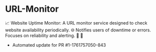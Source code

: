# URL-Monitor
📈 Website Uptime Monitor: A URL monitor service designed to check website availability periodically. 🌐 Notifies users of downtime or errors. Focuses on reliability and alerting. 🚨 🔔


- Automated update for PR #1-1761757050-843